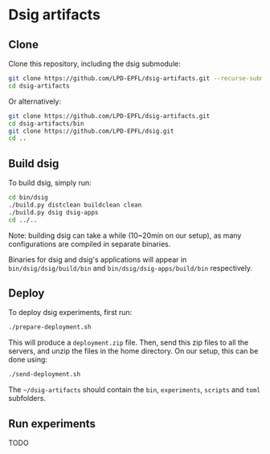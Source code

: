 # Dsig artifacts
## 

## Clone
Clone this repository, including the dsig submodule:
```sh
git clone https://github.com/LPD-EPFL/dsig-artifacts.git --recurse-submodules
cd dsig-artifacts
```

Or alternatively:
```sh
git clone https://github.com/LPD-EPFL/dsig-artifacts.git
cd dsig-artifacts/bin
git clone https://github.com/LPD-EPFL/dsig.git
cd ..
```

## Build dsig
To build dsig, simply run:
```sh
cd bin/dsig
./build.py distclean buildclean clean
./build.py dsig dsig-apps
cd ../..
```

Note: building dsig can take a while (10~20min on our setup), as many configurations are compiled in separate binaries.

Binaries for dsig and dsig's applications will appear in `bin/dsig/dsig/build/bin` and `bin/dsig/dsig-apps/build/bin` respectively.

## Deploy
To deploy dsig experiments, first run:
```sh
./prepare-deployment.sh
```
This will produce a `deployment.zip` file.
Then, send this zip files to all the servers, and unzip the files in the home directory.
On our setup, this can be done using:
```sh
./send-deployment.sh
```

The `~/dsig-artifacts` should contain the `bin`, `experiments`, `scripts` and `toml` subfolders.

## Run experiments
TODO
